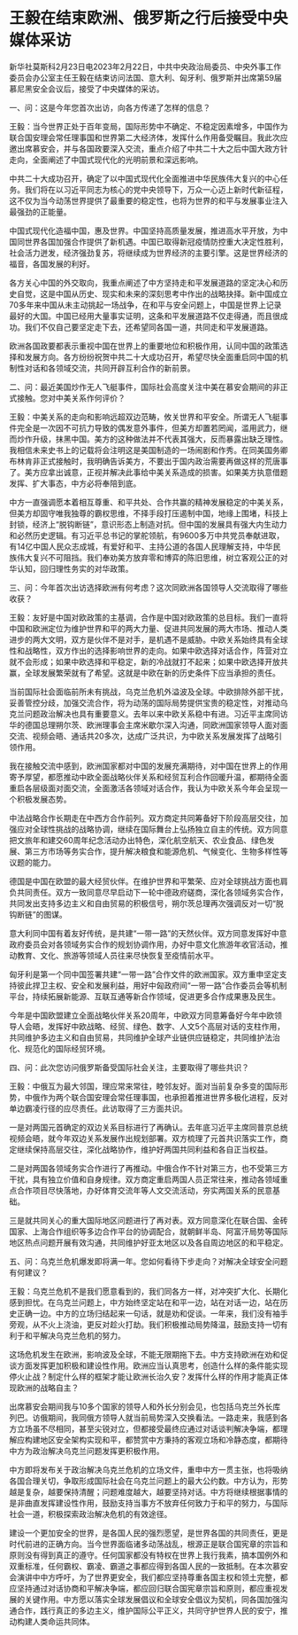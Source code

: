 # 王毅在结束欧洲、俄罗斯之行后接受中央媒体采访

新华社莫斯科2月23日电2023年2月22日，中共中央政治局委员、中央外事工作委员会办公室主任王毅在结束访问法国、意大利、匈牙利、俄罗斯并出席第59届慕尼黑安全会议后，接受了中央媒体的采访。

一、问：这是今年您首次出访，向各方传递了怎样的信息？

王毅：当今世界正处于百年变局，国际形势中不确定、不稳定因素增多，中国作为联合国安理会常任理事国和世界第二大经济体，发挥什么作用备受瞩目。我此次应邀出席慕安会，并与各国政要深入交流，重点介绍了中共二十大之后中国大政方针走向，全面阐述了中国式现代化的光明前景和深远影响。

中共二十大成功召开，确定了以中国式现代化全面推进中华民族伟大复兴的中心任务。我们将在以习近平同志为核心的党中央领导下，万众一心迈上新时代新征程，这不仅为当今动荡世界提供了最重要的稳定性，也将为世界的和平与发展事业注入最强劲的正能量。

中国式现代化造福中国，惠及世界。中国坚持高质量发展，推进高水平开放，为中国同世界各国加强合作提供了新机遇。中国已取得新冠疫情防控重大决定性胜利，社会活力迸发，经济强劲复苏，将继续成为世界经济的主要引擎。这是世界经济的福音，各国发展的利好。

各方关心中国的外交取向，我重点阐述了中方坚持走和平发展道路的坚定决心和历史自觉，这是中国从历史、现实和未来的深刻思考中作出的战略抉择。新中国成立70多年来中国从未主动挑起一场战争，在和平与安全问题上，中国是世界上记录最好的大国。中国已经用大量事实证明，这条和平发展道路不仅走得通，而且很成功。我们不仅自己要坚定走下去，还希望同各国一道，共同走和平发展道路。

欧洲各国政要都表示重视中国在世界上的重要地位和积极作用，认同中国的政策选择和发展方向。各方纷纷祝贺中共二十大成功召开，希望尽快全面重启同中国的机制性对话和各领域交流，共同开辟互利合作的新前景。

二、问：最近美国炒作无人飞艇事件，国际社会高度关注中美在慕安会期间的非正式接触。您对中美关系作何评价？

王毅：中美关系的走向和影响远超双边范畴，攸关世界和平安全。所谓无人飞艇事件完全是一次因不可抗力导致的偶发意外事件，但美方却置若罔闻，滥用武力，继而炒作升级，抹黑中国。美方的这种做法并不代表其强大，反而暴露出缺乏理性。我相信未来史书上的记载将会注明这是美国制造的一场闹剧和作秀。在同美国务卿布林肯非正式接触时，我明确告诉美方，不要出于国内政治需要再做这样的荒唐事了。美方应拿出诚意，正视并解决此事给中美关系造成的损害。如果美方执意借题发挥、扩大事态，中方必将奉陪到底。

中方一直强调愿本着相互尊重、和平共处、合作共赢的精神发展稳定的中美关系，但美方却固守唯我独尊的霸权思维，不择手段打压遏制中国，地缘上围堵，科技上封锁，经济上“脱钩断链”，意识形态上制造对抗。但中国的发展具有强大内生动力和必然历史逻辑。有习近平总书记的掌舵领航，有9600多万中共党员奉献进取，有14亿中国人民众志成城，有爱好和平、主持公道的各国人民理解支持，中华民族伟大复兴不可阻挡。我们奉劝美方放弃零和博弈的陈旧思维，树立客观公正的对华认知，回归理性务实的对华政策。

三、问：今年首次出访选择欧洲有何考虑？这次同欧洲各国领导人交流取得了哪些收获？

王毅：友好是中国对欧政策的主基调，合作是中国对欧政策的总目标。我们一直将中国和欧洲定位为维护世界和平的两大力量、促进共同发展的两大市场、推动人类进步的两大文明，双方是伙伴不是对手，是机遇不是威胁。中欧关系始终具有全球性和战略性，双方作出的选择影响世界的走向。如果中欧选择对话合作，阵营对立就不会形成；如果中欧选择和平稳定，新的冷战就打不起来；如果中欧选择开放共赢，全球发展繁荣就有了希望。这就是中欧在新的历史条件下应当承担的责任。

当前国际社会面临前所未有挑战，乌克兰危机外溢波及全球。中欧排除外部干扰，妥善管控分歧，加强交流合作，将为动荡的国际局势提供宝贵的稳定性，对推动乌克兰问题政治解决也具有重要意义。去年以来中欧关系稳中有进。习近平主席同访华的德国总理朔尔茨、欧洲理事会主席米歇尔深入沟通，同欧洲国家领导人面对面交流、视频会晤、通话共20多次，达成广泛共识，为中欧关系发展发挥了战略引领作用。

我在接触交流中感到，欧洲国家都对中国的发展充满期待，对中国在世界上的作用寄予厚望，都愿推动中欧全面战略伙伴关系和经贸互利合作回暖升温，都期待全面重启各层级面对面交流，全面激活各领域对话合作，我认为中欧关系今年会呈现一个积极发展态势。

中法战略合作长期走在中西方合作前列。双方商定共同筹备好下阶段高层交往，加强应对全球性挑战的战略协调，继续在国际舞台上弘扬独立自主的传统。双方同意把文旅年和建交60周年纪念活动办出特色，深化航空航天、农业食品、绿色发展、第三方市场等务实合作，提升解决粮食和能源危机、气候变化、生物多样性等议题的能力。

德国是中国在欧盟的最大经贸伙伴。在维护世界和平繁荣、应对全球挑战方面也肩负共同责任。双方一致同意尽早启动下一轮中德政府磋商，深化各领域务实合作，共同发出支持多边主义和自由贸易的积极信号，朔尔茨总理再次强调反对一切“脱钩断链”的图谋。

意大利同中国有着友好传统，是共建“一带一路”的天然伙伴。双方同意发挥好中意政府委员会对各领域务实合作的规划协调作用，办好中意文化旅游年收官活动，推动教育、文化、旅游等领域人员往来尽快恢复至疫情前水平。

匈牙利是第一个同中国签署共建“一带一路”合作文件的欧洲国家。双方重申坚定支持彼此捍卫主权、安全和发展利益，用好中匈政府间“一带一路”合作委员会等机制平台，持续拓展新能源、互联互通等新合作领域，促进更多合作成果惠及民生。

今年是中国欧盟建立全面战略伙伴关系20周年，中欧双方同意筹备好今年中欧领导人会晤，发挥好中欧战略、经贸、绿色、数字、人文5个高层对话的支柱作用，共同维护多边主义和自由贸易，共同维护全球产业链供应链稳定，共同维护法治化、规范化的国际经贸环境。

四、问：此次您访问俄罗斯备受国际社会关注，主要取得了哪些共识？

王毅：中俄互为最大邻国，理应常来常往，睦邻友好。面对当前复杂多变的国际形势，中俄作为两个联合国安理会常任理事国，也承担着推进世界多极化进程，反对单边霸凌行径的应尽责任。此访取得了三方面共识。

一是对两国元首确定的双边关系目标进行了再确认。去年底习近平主席同普京总统视频会晤，就今年双边关系发展作出规划部署。双方梳理了元首共识落实工作，商定继续保持高层交往，深化战略协作，维护好两国共同利益和各自正当权益。

二是对两国各领域务实合作进行了再推动。中俄合作不针对第三方，也不受第三方干扰，具有独立价值和自身规律。双方商定重启两国人员正常往来，推动各领域重点合作项目尽快落地，办好体育交流年等人文交流活动，夯实两国关系的民意基础。

三是就共同关心的重大国际地区问题进行了再对表。双方同意深化在联合国、金砖国家、上海合作组织等多边合作平台的协调配合，就朝鲜半岛、阿富汗局势等国际地区热点问题开展有效沟通，共同维护好亚太地区以及各自周边地区的和平稳定。

五、问：乌克兰危机爆发即将满一年。您如何看待下步走向？对解决全球安全问题有何建议？

王毅：乌克兰危机不是我们愿意看到的，我们同各方一样，对冲突扩大化、长期化感到担忧。在乌克兰问题上，中方始终坚定站在和平一边，站在对话一边，站在历史正确一边。中方的立场归结起来一句话，就是劝和促谈。一年来，我们没有袖手旁观，从不火上浇油，更反对趁火打劫。我们积极推动局势降温，鼓励支持一切有利于和平解决乌克兰危机的努力。

这场危机发生在欧洲，影响波及全球，不能无限期拖下去。中方支持欧洲在劝和促谈方面发挥更加积极和建设性作用。欧洲应当认真思考，创造什么样的条件能实现停火止战？制定什么样的框架才能让欧洲长治久安？发挥什么样的作用才能真正体现欧洲的战略自主？

出席慕安会期间我与10多个国家的领导人和外长分别会见，也包括乌克兰外长库列巴。访俄期间，我同俄方领导人就当前局势深入交换看法。一路走来，我感到各方立场虽不尽相同，甚至尖锐对立，但都接受最终应通过对话谈判解决争端，都理解应构建地区安全架构实现和平，都赞赏中方秉持的客观立场和冷静态度，都期待中方为政治解决乌克兰问题发挥更积极作用。

中方即将发布关于政治解决乌克兰危机的立场文件，重申中方一贯主张，也将吸纳各国合理关切，争取形成国际社会在乌克兰问题上的最大公约数。中方认为，形势越是复杂，越要保持清醒；问题难度越大，越要坚持对话。中方将继续根据事情的是非曲直发挥建设性作用，鼓励支持当事方不放弃任何致力于和平的努力，与国际社会一道，积极探索政治解决危机的有效途径。

建设一个更加安全的世界，是各国人民的强烈愿望，是世界各国的共同责任，更是时代前进的正确方向。当今世界面临诸多动荡战乱，根源正是联合国宪章的宗旨和原则没有得到真正的遵守。任何国家都没有特权在世界上我行我素，搞本国例外和双重标准，任何霸权、霸凌、霸道之事都应得到各国人民的一致抵制。在本次慕安会演讲中中方呼吁，为了世界更安全，我们都应坚持尊重各国主权和领土完整，都应坚持通过对话协商和平解决争端，都应回归联合国宪章宗旨和原则，都应重视发展的关键作用。中方愿以落实全球发展倡议和全球安全倡议为契机，同各国加强沟通合作，践行真正的多边主义，维护国际公平正义，共同守护世界人民的安宁，推动构建人类命运共同体。

